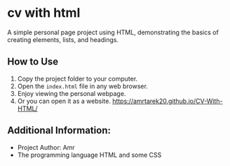 # cv with html

A simple personal page project using HTML, demonstrating the basics of creating elements, lists, and headings.

## How to Use

1. Copy the project folder to your computer.
2. Open the `index.html` file in any web browser.
3. Enjoy viewing the personal webpage.
4. Or you can open it as a website.
      https://amrtarek20.github.io/CV-With-HTML/

## Additional Information:

- Project Author: Amr
- The programming language HTML and some CSS
 
